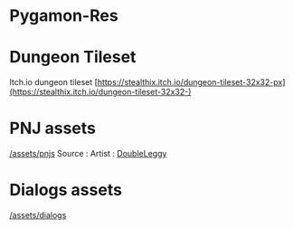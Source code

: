 # Pygamon-Res

# Dungeon Tileset
Itch.io dungeon tileset
[https://stealthix.itch.io/dungeon-tileset-32x32-px](https://stealthix.itch.io/dungeon-tileset-32x32-)

# PNJ assets
[/assets/pnjs](/assets/pnjs)
Source : [](https://e1.pngegg.com/pngimages/474/311/png-clipart-re-side-character-sprites-v1-assorted-character-sprites-illustration-thumbnail.png)
Artist : [DoubleLeggy](https://www.deviantart.com/doubleleggy/)

# Dialogs assets
[/assets/dialogs](/assets/dialogs)


